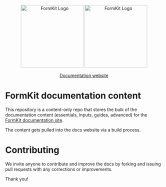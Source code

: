 <p align="center">
  <a href="https://www.formkit.com#gh-light-mode-only" target="_blank" rel="noopener noreferrer"><img width="200" src="https://cdn.formk.it/brand-assets/formkit-logo.png" alt="FormKit Logo"></a>
  <a href="https://www.formkit.com#gh-dark-mode-only" target="_blank" rel="noopener noreferrer"><img width="200" src="https://cdn.formk.it/brand-assets/formkit-logo-white.png" alt="FormKit Logo"></a>
</p>

<p align="center">
  <a href="https://formkit.com">Documentation website</a>
</p>

# FormKit documentation content
This repository is a content-only repo that stores the bulk of the documentation content (essentials, inputs, guides, advanced) for the [FormKit documentation site](https://formkit.com/essentials/installation).

The content gets pulled into the docs website via a build process.

# Contributing
We invite anyone to contribute and improve the docs by forking and issuing pull requests with any corrections or improvements.

Thank you!